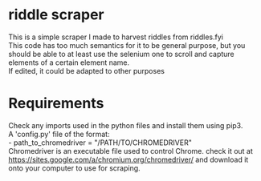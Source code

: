 # riddle scraper
This is a simple scraper I made to harvest riddles from riddles.fyi  
This code has too much semantics for it to be general purpose, but you should be able to at least use the selenium one to scroll and capture elements of a certain element name.   
If edited, it could be adapted to other purposes

# Requirements
Check any imports used in the python files and install them using pip3.  
A 'config.py' file of the format:  
	- path_to_chromedriver = "/PATH/TO/CHROMEDRIVER"  
Chromedriver is an executable file used to control Chrome. check it out at https://sites.google.com/a/chromium.org/chromedriver/ and download it onto your computer to use for scraping.  

